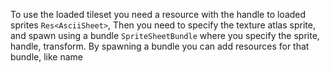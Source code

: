 To use the loaded tileset you need a resource with the handle to loaded sprites `Res<AsciiSheet>`,
Then you need to specify the texture atlas sprite,
and spawn using a bundle `SpriteSheetBundle` where you specify the sprite, handle, transform.
By spawning a bundle you can add resources for that bundle, like name